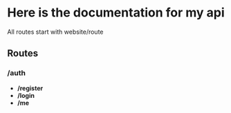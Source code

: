 <h1> Here is the documentation for my api </h1>

All routes start with website/route

<h2>Routes</h2>

<h3>/auth</h3>

<ul>
<li><b>/register</b></li>
<li><b>/login</b></li>
<li><b>/me</b></li>
</ul>